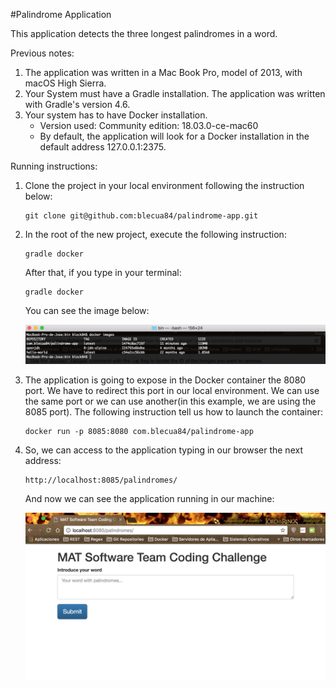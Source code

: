 #Palindrome Application

This application detects the three longest palindromes in a word.

Previous notes:
1) The application was written in a Mac Book Pro, model of 2013, with macOS High Sierra.
2) Your System must have a Gradle installation. The application was written with Gradle's version 4.6.
3) Your system has to have Docker installation. 
    - Version used: Community edition: 18.03.0-ce-mac60
    - By default, the application will look for a Docker installation in the default address 127.0.0.1:2375.

Running instructions:
1) Clone the project in your local environment following the instruction below:
    
    ```
    git clone git@github.com:blecua84/palindrome-app.git
    ```
    
2) In the root of the new project, execute the following instruction:
    
    ```
    gradle docker
    ```
    
    After that, if you type in your terminal:
    
    ```
    gradle docker
    ```
    
    You can see the image below:
    
    ![Alt text](docker1.png?raw=true "Docker images")
    

3) The application is going to expose in the Docker container the 8080 port. We have to redirect this port in our local 
environment. We can use the same port or we can use another(in this example, we are using the 8085 port). The following 
instruction tell us how to launch the container:

    ```
    docker run -p 8085:8080 com.blecua84/palindrome-app
    ```
    
4) So, we can access to the application typing in our browser the next address:
    
    ```
    http://localhost:8085/palindromes/
    ```
    
    And now we can see the application running in our machine:
    
    ![Alt text](docker2.png?raw=true "Application view")
    